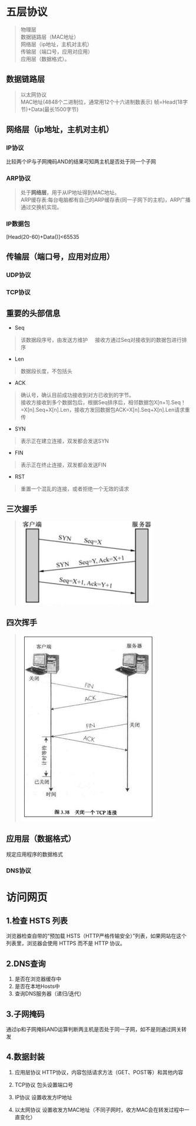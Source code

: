 # 五层协议
> 物理层   
> 数据链路层（MAC地址）    
> 网络层（ip地址，主机对主机）   
> 传输层（端口号，应用对应用）    
> 应用层（数据格式）。

## 数据链路层
> 以太网协议     
> MAC地址(4848个二进制位，通常用12个十六进制数表示)
> 帧=Head(18字节)+Data(最长1500字节)

## 网络层（ip地址，主机对主机）
### IP协议
比较两个IP与子网掩码AND的结果可知两主机是否处于同一个子网

### ARP协议
> 处于**网络层**，用于从IP地址得到MAC地址。   
> ARP缓存表:每台电脑都有自己的ARP缓存表(同一子网下的主机)，ARP广播通过交换机实现。

### IP数据包
[Head(20-60)+Data()]<65535

## 传输层（端口号，应用对应用）
### UDP协议

### TCP协议
## 重要的头部信息
* Seq     
> 该数据段序号，由发送方维护     
> 接收方通过Seq对接收到的数据包进行排序
* Len   
> 数据段长度，不包括头    
* ACK
> 确认号，确认目前成功接收到对方已收到的字节。        
> 接收方接收到多个数据包后，根据Seq排序后，相邻数据包X[n+1].Seq！=X[n].Seq+X[n].Len，接收方发回数据包ACK=X[n].Seq+X[n].Len请求重传        
* SYN     
> 表示正在建立连接，双发都会发送SYN      
* FIN     
> 表示正在终止连接，双发都会发送FIN      
* RST     
> 重置一个混乱的连接，或者拒绝一个无效的请求

## 三次握手
> ![如图](https://github.com/0ragdoll0/Front-end-Q-A/blob/master/pic/syn.jpg)

## 四次挥手
> ![如图](https://github.com/0ragdoll0/Front-end-Q-A/blob/master/pic/FIN.jpg)


## 应用层（数据格式）
规定应用程序的数据格式
### DNS协议

# 访问网页
## 1.检查 HSTS 列表
浏览器检查自带的“预加载 HSTS（HTTP严格传输安全）”列表，如果网站在这个列表里，浏览器会使用 HTTPS 而不是 HTTP 协议。

## 2.DNS查询
1. 是否在浏览器缓存中
2. 是否在本地Hosts中
3. 查询DNS服务器（递归/迭代）

## 3.子网掩码
通过ip和子网掩码AND运算判断两主机是否处于同一子网，如不是则通过网关转发

## 4.数据封装
1. 应用层协议
HTTP协议，内容包括请求方法（GET、POST等）和其他内容

2. TCP协议
包头设置端口号

3. IP协议
设置收发方IP地址

4. 以太网协议
设置收发方MAC地址（不同子网时，收方MAC会在转发过程中一直变化）
